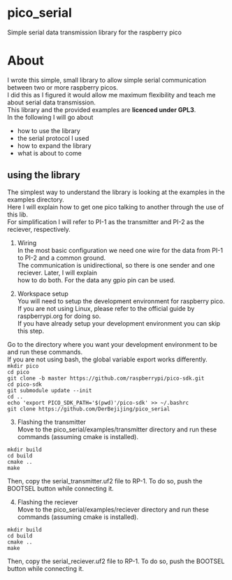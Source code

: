# pico_serial
Simple serial data transmission library for the raspberry pico


# About  
I wrote this simple, small library to allow simple serial communication between two or more raspberry picos.  
I did this as I figured it would allow me maximum flexibility and teach me about serial data transmission.  
This library and the provided examples are **licenced under GPL3**.  
In the following I will go about  
 - how to use the library
 - the serial protocol I used
 - how to expand the library
 - what is about to come
 
 
 
## using the library  
The simplest way to understand the library is looking at the examples in the examples directory.  
Here I will explain how to get one pico talking to another through the use of this lib.  
For simplification I will refer to PI-1 as the transmitter and PI-2 as the reciever, respectively.

1. Wiring  
  In the most basic configuration we need one wire for the data from PI-1 to PI-2 and a common ground.  
  The communication is unidirectional, so there is one sender and one reciever. Later, I will explain  
  how to do both. For the data any gpio pin can be used.  

2. Workspace setup  
  You will need to setup the development environment for raspberry pico. If you are not using Linux,
  please refer to the official guide by raspberrypi.org for doing so.  
  If you have already setup your development environment you can skip this step.  

  Go to the directory where you want your development environment to be and run these commands.  
  If you are not using bash, the global variable export works differently.  
  `mkdir pico`  
  `cd pico`  
  `git clone -b master https://github.com/raspberrypi/pico-sdk.git`  
  `cd pico-sdk`  
  `git submodule update --init`  
  `cd ..`  
  `echo 'export PICO_SDK_PATH='$(pwd)'/pico-sdk' >> ~/.bashrc`  
  `git clone https://github.com/DerBejijing/pico_serial`  

3. Flashing the transmitter  
  Move to the pico_serial/examples/transmitter directory and run these commands (assuming cmake is installed).  

  `mkdir build`  
  `cd build`  
  `cmake ..`  
  `make`

  Then, copy the serial_transmitter.uf2 file to RP-1. To do so, push the BOOTSEL button while connecting it.  

  4. Flashing the reciever  
  Move to the pico_serial/examples/reciever directory and run these commands (assuming cmake is installed).  

  `mkdir build`  
  `cd build`  
  `cmake ..`  
  `make`

  Then, copy the serial_reciever.uf2 file to RP-1. To do so, push the BOOTSEL button while connecting it.  
